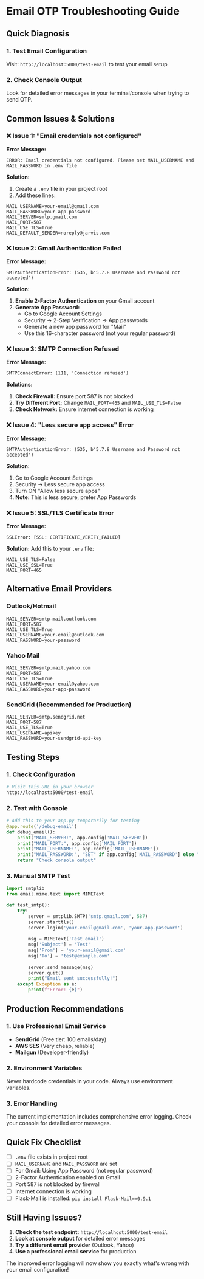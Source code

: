 # Email OTP Troubleshooting Guide

## Quick Diagnosis

### 1. **Test Email Configuration**
Visit: `http://localhost:5000/test-email` to test your email setup

### 2. **Check Console Output**
Look for detailed error messages in your terminal/console when trying to send OTP.

## Common Issues & Solutions

### ❌ **Issue 1: "Email credentials not configured"**

**Error Message:**
```
ERROR: Email credentials not configured. Please set MAIL_USERNAME and MAIL_PASSWORD in .env file
```

**Solution:**
1. Create a `.env` file in your project root
2. Add these lines:
```env
MAIL_USERNAME=your-email@gmail.com
MAIL_PASSWORD=your-app-password
MAIL_SERVER=smtp.gmail.com
MAIL_PORT=587
MAIL_USE_TLS=True
MAIL_DEFAULT_SENDER=noreply@jarvis.com
```

### ❌ **Issue 2: Gmail Authentication Failed**

**Error Message:**
```
SMTPAuthenticationError: (535, b'5.7.8 Username and Password not accepted')
```

**Solution:**
1. **Enable 2-Factor Authentication** on your Gmail account
2. **Generate App Password:**
   - Go to Google Account Settings
   - Security → 2-Step Verification → App passwords
   - Generate a new app password for "Mail"
   - Use this 16-character password (not your regular password)

### ❌ **Issue 3: SMTP Connection Refused**

**Error Message:**
```
SMTPConnectError: (111, 'Connection refused')
```

**Solutions:**
1. **Check Firewall:** Ensure port 587 is not blocked
2. **Try Different Port:** Change `MAIL_PORT=465` and `MAIL_USE_TLS=False`
3. **Check Network:** Ensure internet connection is working

### ❌ **Issue 4: "Less secure app access" Error**

**Error Message:**
```
SMTPAuthenticationError: (535, b'5.7.8 Username and Password not accepted')
```

**Solution:**
1. Go to Google Account Settings
2. Security → Less secure app access
3. Turn ON "Allow less secure apps"
4. **Note:** This is less secure, prefer App Passwords

### ❌ **Issue 5: SSL/TLS Certificate Error**

**Error Message:**
```
SSLError: [SSL: CERTIFICATE_VERIFY_FAILED]
```

**Solution:**
Add this to your `.env` file:
```env
MAIL_USE_TLS=False
MAIL_USE_SSL=True
MAIL_PORT=465
```

## Alternative Email Providers

### **Outlook/Hotmail**
```env
MAIL_SERVER=smtp-mail.outlook.com
MAIL_PORT=587
MAIL_USE_TLS=True
MAIL_USERNAME=your-email@outlook.com
MAIL_PASSWORD=your-password
```

### **Yahoo Mail**
```env
MAIL_SERVER=smtp.mail.yahoo.com
MAIL_PORT=587
MAIL_USE_TLS=True
MAIL_USERNAME=your-email@yahoo.com
MAIL_PASSWORD=your-app-password
```

### **SendGrid (Recommended for Production)**
```env
MAIL_SERVER=smtp.sendgrid.net
MAIL_PORT=587
MAIL_USE_TLS=True
MAIL_USERNAME=apikey
MAIL_PASSWORD=your-sendgrid-api-key
```

## Testing Steps

### 1. **Check Configuration**
```bash
# Visit this URL in your browser
http://localhost:5000/test-email
```

### 2. **Test with Console**
```python
# Add this to your app.py temporarily for testing
@app.route('/debug-email')
def debug_email():
    print("MAIL_SERVER:", app.config['MAIL_SERVER'])
    print("MAIL_PORT:", app.config['MAIL_PORT'])
    print("MAIL_USERNAME:", app.config['MAIL_USERNAME'])
    print("MAIL_PASSWORD:", "SET" if app.config['MAIL_PASSWORD'] else "NOT SET")
    return "Check console output"
```

### 3. **Manual SMTP Test**
```python
import smtplib
from email.mime.text import MIMEText

def test_smtp():
    try:
        server = smtplib.SMTP('smtp.gmail.com', 587)
        server.starttls()
        server.login('your-email@gmail.com', 'your-app-password')
        
        msg = MIMEText('Test email')
        msg['Subject'] = 'Test'
        msg['From'] = 'your-email@gmail.com'
        msg['To'] = 'test@example.com'
        
        server.send_message(msg)
        server.quit()
        print("Email sent successfully!")
    except Exception as e:
        print(f"Error: {e}")
```

## Production Recommendations

### 1. **Use Professional Email Service**
- **SendGrid** (Free tier: 100 emails/day)
- **AWS SES** (Very cheap, reliable)
- **Mailgun** (Developer-friendly)

### 2. **Environment Variables**
Never hardcode credentials in your code. Always use environment variables.

### 3. **Error Handling**
The current implementation includes comprehensive error logging. Check your console for detailed error messages.

## Quick Fix Checklist

- [ ] `.env` file exists in project root
- [ ] `MAIL_USERNAME` and `MAIL_PASSWORD` are set
- [ ] For Gmail: Using App Password (not regular password)
- [ ] 2-Factor Authentication enabled on Gmail
- [ ] Port 587 is not blocked by firewall
- [ ] Internet connection is working
- [ ] Flask-Mail is installed: `pip install Flask-Mail==0.9.1`

## Still Having Issues?

1. **Check the test endpoint:** `http://localhost:5000/test-email`
2. **Look at console output** for detailed error messages
3. **Try a different email provider** (Outlook, Yahoo)
4. **Use a professional email service** for production

The improved error logging will now show you exactly what's wrong with your email configuration!
